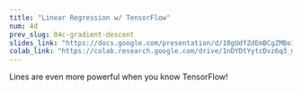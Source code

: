 ```yaml
---
title: "Linear Regression w/ TensorFlow"
num: 4d
prev_slug: 04c-gradient-descent
slides_link: "https://docs.google.com/presentation/d/10gUdfZdEmBCgZMBo1Sj7ZYoQgBE4cAx5XPd3j7LQXPE/"
colab_link: "https://colab.research.google.com/drive/1nDYDtYytcDvz6q3_mneFHIbVigYUiGIT"
---
```


Lines are even more powerful when you know TensorFlow!

